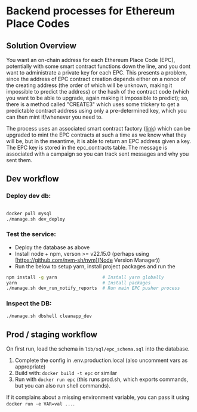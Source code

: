 
# Backend processes for Ethereum Place Codes

## Solution Overview

You want an on-chain address for each Ethereum Place Code (EPC), potentially with some smart contract functions down the line, and you dont want to administrate a private key for each EPC. This presents a problem, since the address of EPC contract creation depends either on a nonce of the creating address (the order of which will be unknown, making it impossible to predict the address) or the hash of the contract code (which you want to be able to upgrade, again making it impossible to predict); so, there is a method called "CREATE3" which uses some trickery to get a predictable contract address using only a pre-determined key, which you can then mint if/whenever you need to.

The process uses an associated smart contract factory ([link](https://github.com/ssadler/epc-contracts)) which can be upgraded to mint the EPC contracts at such a time as we know what they will be, but in the meantime, it is able to return an EPC address given a key. The EPC key is stored in the epc_contracts table. The message is associated with a campaign so you can track sent messages and why you sent them.

## Dev workflow

### Deploy dev db:

```bash

docker pull mysql
./manage.sh dev_deploy

```

### Test the service:

* Deploy the database as above
* Install node + npm, verson >= v22.15.0 (perhaps using [https://github.com/nvm-sh/nvm](Node Version Manager))
* Run the below to setup yarn, install project packages and run the 

```bash
npm install -g yarn                 # Install yarn globally
yarn                                # Install packages
./manage.sh dev_run_notify_reports  # Run main EPC pusher process
```

### Inspect the DB:

```bash
./manage.sh dbshell cleanapp_dev
```


## Prod / staging workflow

On first run, load the schema in `lib/sql/epc_schema.sql` into the database.

1. Complete the config in .env.production.local (also uncomment vars as appropriate)
1. Build with: `docker build -t epc` or similar
1. Run with `docker run epc` (this runs prod.sh, which exports commands, but you can also run shell commands).

If it complains about a missing environment variable, you can pass it using `docker run -e VAR=val ...`.
